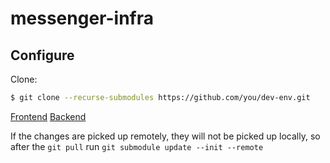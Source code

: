 # messenger-infra

## Configure
Clone:
```sh
$ git clone --recurse-submodules https://github.com/you/dev-env.git
```
[Frontend](https://github.com/dasha-sync/messenger-front)
[Backend](https://github.com/dasha-sync/messenger)

If the changes are picked up remotely, they will not be picked up locally, so after the `git pull` run `git submodule update --init --remote`
